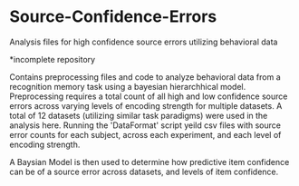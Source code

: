 # Source-Confidence-Errors
Analysis files for high confidence source errors utilizing behavioral data

*incomplete repository

Contains preprocessing files and code to analyze behavioral data from a recognition memory task using a bayesian hierarchhical model. Preprocessing requires a total count of all high and low confidence source errors across varying levels of encoding strength for multiple datasets. A total of 12 datasets (utilizing similar task paradigms) were used in the analysis here. Running the 'DataFormat' script yeild csv files with source error counts for each subject, across each experiment, and each level of encoding strength. 

A Baysian Model is then used to determine how predictive item confidence can be of a source error across datasets, and levels of item confidence. 
